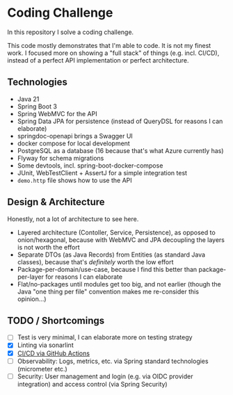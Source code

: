# Coding Challenge

In this repository I solve a coding challenge.

This code mostly demonstrates that I'm able to code. It is not my finest work. I focused more on showing a "full stack" of things (e.g. incl. CI/CD), instead of a perfect API
implementation or perfect architecture.

## Technologies

* Java 21
* Spring Boot 3
* Spring WebMVC for the API
* Spring Data JPA for persistence (instead of QueryDSL for reasons I can elaborate)
* springdoc-openapi brings a Swagger UI
* docker compose for local development
* PostgreSQL as a database (16 because that's what Azure currently has)
* Flyway for schema migrations
* Some devtools, incl. spring-boot-docker-compose
* JUnit, WebTestClient + AssertJ for a simple integration test
* `demo.http` file shows how to use the API

## Design & Architecture

Honestly, not a lot of architecture to see here.

* Layered architecture (Contoller, Service, Persistence), as opposed to onion/hexagonal, because with WebMVC and JPA decoupling the layers is not worth the effort
* Separate DTOs (as Java Records) from Entities (as standard Java classes), because that's *definitely* worth the low effort
* Package-per-domain/use-case, because I find this better than package-per-layer for reasons I can elaborate
* Flat/no-packages until modules get too big, and not earlier (though the Java "one thing per file" convention makes me re-consider this opinion...)

## TODO / Shortcomings

* [ ] Test is very minimal, I can elaborate more on testing strategy
* [x] Linting via sonarlint
* [x] [CI/CD via GitHub Actions](https://github.com/Kampfgnom/gbtec-challenge/actions/workflows/integration.yaml)
* [ ] Observability: Logs, metrics, etc. via Spring standard technologies (micrometer etc.)
* [ ] Security: User management and login (e.g. via OIDC provider integration) and access control (via Spring Security)
